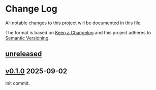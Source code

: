 Change Log
=======

All notable changes to this project will be documented in this file.

The format is based on [Keep a Changelog](http://keepachangelog.com/)
and this project adheres to [Semantic Versioning](http://semver.org/).

## [unreleased]

## [v0.1.0] 2025-09-02

Init commit.

[unreleased]: https://egit.irs.uni-stuttgart.de/rust/va108xx-rs/compare/v0.1.0...HEAD
[v0.1.0]: https://egit.irs.uni-stuttgart.de/rust/vorago-shared-periphs/src/tag/v0.1.0
